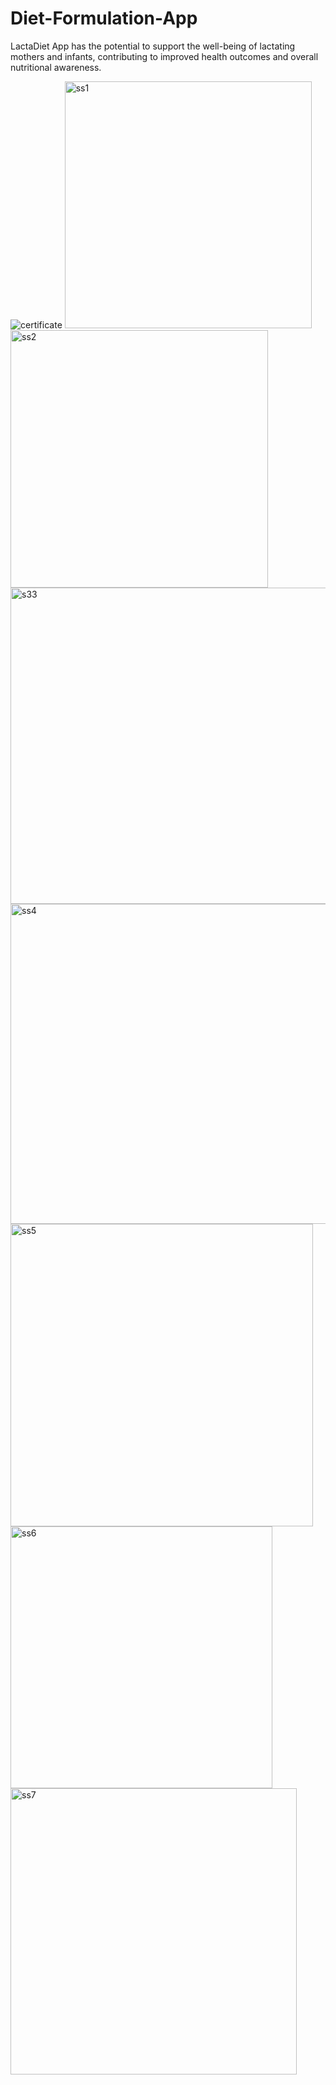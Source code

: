 # Diet-Formulation-App
LactaDiet App has the potential to support the well-being of lactating mothers and infants, contributing to improved health outcomes and overall nutritional awareness.

![certificate](https://github.com/fatima56kh/Diet-Formulation-App/assets/113290205/f6ad66b5-6d86-45e7-ac69-6376b60e90d4)
<img width="395" alt="ss1" src="https://github.com/fatima56kh/Diet-Formulation-App/assets/113290205/b74a434b-d4ae-4c12-a31e-005b8b585684">
<img width="412" alt="ss2" src="https://github.com/fatima56kh/Diet-Formulation-App/assets/113290205/8298411f-5716-4dab-b343-f4c0550c19b6">
<img width="506" alt="s33" src="https://github.com/fatima56kh/Diet-Formulation-App/assets/113290205/bc08726f-b89d-4c4a-875d-45abbc25cd53">
<img width="512" alt="ss4" src="https://github.com/fatima56kh/Diet-Formulation-App/assets/113290205/da493d53-7a1b-4675-9dc2-468d42dcf32c">
<img width="484" alt="ss5" src="https://github.com/fatima56kh/Diet-Formulation-App/assets/113290205/ab0c12a2-df4b-4911-ba3c-fb8cda84ad93">
<img width="419" alt="ss6" src="https://github.com/fatima56kh/Diet-Formulation-App/assets/113290205/de885bd3-418a-41ec-8e3a-d0796c279f87">
<img width="458" alt="ss7" src="https://github.com/fatima56kh/Diet-Formulation-App/assets/113290205/0b30a7cd-e8ff-48c4-9cf1-5cea8a6a5cbb">
